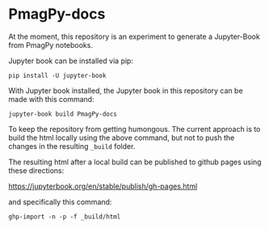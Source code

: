 # PmagPy-docs

At the moment, this repository is an experiment to generate a Jupyter-Book from PmagPy notebooks.

Jupyter book can be installed via pip:
```
pip install -U jupyter-book
```

With Jupyter book installed, the Jupyter book in this repository can be made with this command:
```
jupyter-book build PmagPy-docs
```

To keep the repository from getting humongous. The current approach is to build the html locally using the above command, but not to push the changes in the resulting `_build` folder. 

The resulting html after a local build can be published to github pages using these directions:

https://jupyterbook.org/en/stable/publish/gh-pages.html

and specifically this command:

```
ghp-import -n -p -f _build/html
```
